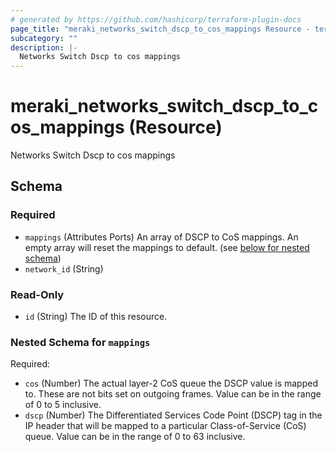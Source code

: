 ```yaml
---
# generated by https://github.com/hashicorp/terraform-plugin-docs
page_title: "meraki_networks_switch_dscp_to_cos_mappings Resource - terraform-provider-meraki"
subcategory: ""
description: |-
  Networks Switch Dscp to cos mappings
---
```


# meraki_networks_switch_dscp_to_cos_mappings (Resource)

Networks Switch Dscp to cos mappings



<!-- schema generated by tfplugindocs -->
## Schema

### Required

- `mappings` (Attributes Ports) An array of DSCP to CoS mappings. An empty array will reset the mappings to default. (see [below for nested schema](#nestedatt--mappings))
- `network_id` (String)

### Read-Only

- `id` (String) The ID of this resource.

<a id="nestedatt--mappings"></a>
### Nested Schema for `mappings`

Required:

- `cos` (Number) The actual layer-2 CoS queue the DSCP value is mapped to. These are not bits set on outgoing frames. Value can be in the range of 0 to 5 inclusive.
- `dscp` (Number) The Differentiated Services Code Point (DSCP) tag in the IP header that will be mapped to a particular Class-of-Service (CoS) queue. Value can be in the range of 0 to 63 inclusive.
